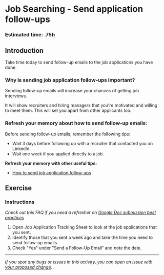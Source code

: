 # Job Searching - Send application follow-ups

### **Estimated time**: .75h

## Introduction

Take time today to send follow-up emails to the job applications you have done. 

### Why is sending job application follow-ups important?

Sending follow-up emails will increase your chances of getting job interviews.  

It will show recruiters and hiring managers that you're motivated and willing to meet them. This will set you apart from other applicants too. 

### **Refresh your memory about how to send follow-up emails:**

Before sending follow-up emails, remember the following tips: 

- Wait 3 days before following up with a recruiter that contacted you on LinkedIn.
- Wait one week if you applied directly to a job.

**Refresh your memory with other useful tips:**

- [How to send job application follow-ups](https://github.com/microverseinc/curriculum-professional-skills/blob/main/job-search/job-searching-how-to-send-job-application-follow-ups.md)

## Exercise

### Instructions

*Check out this FAQ if you need a refresher on [Google Doc submission best practices](https://microverse.zendesk.com/hc/en-us/articles/360063156813)*

1. Open Job Application Tracking Sheet to look at the job applications that you sent.
2. Identify those that you sent a week ago and take the time you need to send follow-up emails. 
3. Check "Yes" under "Send a Follow-Up Email" and note the date.



------

_If you spot any bugs or issues in this activity, you can [open an issue with your proposed change](https://github.com/microverseinc/curriculum-transversal-skills/blob/main/git-github/articles/open_issue.md)._

